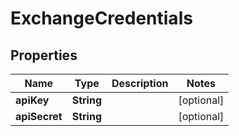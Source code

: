 # ExchangeCredentials

## Properties
Name | Type | Description | Notes
------------ | ------------- | ------------- | -------------
**apiKey** | **String** |  |  [optional]
**apiSecret** | **String** |  |  [optional]
